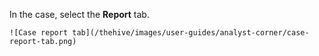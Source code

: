 In the case, select the **Report** tab.

    ![Case report tab](/thehive/images/user-guides/analyst-corner/case-report-tab.png)